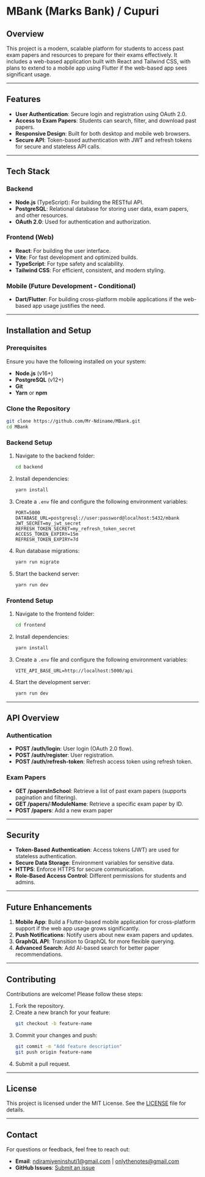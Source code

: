 # MBank (Marks Bank) / Cupuri

## Overview
This project is a modern, scalable platform for students to access past exam papers and resources to prepare for their exams effectively. It includes a web-based application built with React and Tailwind CSS, with plans to extend to a mobile app using Flutter if the web-based app sees significant usage.

---

## Features
- **User Authentication**: Secure login and registration using OAuth 2.0.
- **Access to Exam Papers**: Students can search, filter, and download past papers.
- **Responsive Design**: Built for both desktop and mobile web browsers.
- **Secure API**: Token-based authentication with JWT and refresh tokens for secure and stateless API calls.

---

## Tech Stack
### Backend
- **Node.js** (TypeScript): For building the RESTful API.
- **PostgreSQL**: Relational database for storing user data, exam papers, and other resources.
- **OAuth 2.0**: Used for authentication and authorization.

### Frontend (Web)
- **React**: For building the user interface.
- **Vite**: For fast development and optimized builds.
- **TypeScript**: For type safety and scalability.
- **Tailwind CSS**: For efficient, consistent, and modern styling.

### Mobile (Future Development - Conditional)
- **Dart/Flutter**: For building cross-platform mobile applications if the web-based app usage justifies the need.

---

## Installation and Setup

### Prerequisites
Ensure you have the following installed on your system:
- **Node.js** (v16+)
- **PostgreSQL** (v12+)
- **Git**
- **Yarn** or **npm**

### Clone the Repository
```bash
git clone https://github.com/Mr-Ndiname/MBank.git
cd MBank
```

### Backend Setup
1. Navigate to the backend folder:
   ```bash
   cd backend
   ```
2. Install dependencies:
   ```bash
   yarn install
   ```
3. Create a `.env` file and configure the following environment variables:
   ```env
   PORT=5000
   DATABASE_URL=postgresql://user:password@localhost:5432/mbank
   JWT_SECRET=my_jwt_secret
   REFRESH_TOKEN_SECRET=my_refresh_token_secret
   ACCESS_TOKEN_EXPIRY=15m
   REFRESH_TOKEN_EXPIRY=7d
   ```
4. Run database migrations:
   ```bash
   yarn run migrate
   ```
5. Start the backend server:
   ```bash
   yarn run dev
   ```

### Frontend Setup
1. Navigate to the frontend folder:
   ```bash
   cd frontend
   ```
2. Install dependencies:
   ```bash
   yarn install
   ```
3. Create a `.env` file and configure the following environment variables:
   ```env
   VITE_API_BASE_URL=http://localhost:5000/api
   ```
4. Start the development server:
   ```bash
   yarn run dev
   ```

---

## API Overview
### Authentication
- **POST /auth/login**: User login (OAuth 2.0 flow).
- **POST /auth/register**: User registration.
- **POST /auth/refresh-token**: Refresh access token using refresh token.

### Exam Papers
- **GET /papersInSchool**: Retrieve a list of past exam papers (supports pagination and filtering).
- **GET /papers/:ModuleName**: Retrieve a specific exam paper by ID.
- **POST /papers**: Add a new exam paper

---

## Security
- **Token-Based Authentication**: Access tokens (JWT) are used for stateless authentication.
- **Secure Data Storage**: Environment variables for sensitive data.
- **HTTPS**: Enforce HTTPS for secure communication.
- **Role-Based Access Control**: Different permissions for students and admins.

---

## Future Enhancements
1. **Mobile App**: Build a Flutter-based mobile application for cross-platform support if the web app usage grows significantly.
2. **Push Notifications**: Notify users about new exam papers and updates.
3. **GraphQL API**: Transition to GraphQL for more flexible querying.
4. **Advanced Search**: Add AI-based search for better paper recommendations.

---

## Contributing
Contributions are welcome! Please follow these steps:
1. Fork the repository.
2. Create a new branch for your feature:
   ```bash
   git checkout -b feature-name
   ```
3. Commit your changes and push:
   ```bash
   git commit -m "Add feature description"
   git push origin feature-name
   ```
4. Submit a pull request.

---

## License
This project is licensed under the MIT License. See the [LICENSE](LICENSE) file for details.

---

## Contact
For questions or feedback, feel free to reach out:
- **Email**: ndiramiyeninshuti1@gmail.com | onlythenotes@gmail.com
- **GitHub Issues**: [Submit an issue](https://github.com/Mr-Ndi/MBank/issues)

